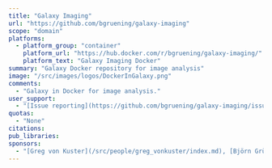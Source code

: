 ```yaml
---
title: "Galaxy Imaging"
url: "https://github.com/bgruening/galaxy-imaging"
scope: "domain"
platforms:
  - platform_group: "container"
    platform_url: "https://hub.docker.com/r/bgruening/galaxy-imaging/"
    platform_text: "Galaxy Imaging Docker"
summary: "Galaxy Docker repository for image analysis"
image: "/src/images/logos/DockerInGalaxy.png"
comments:
  - "Galaxy in Docker for image analysis."
user_support:
  - "[Issue reporting](https://github.com/bgruening/galaxy-imaging/issues)"
quotas:
  - "None"
citations:
pub_libraries:
sponsors:
  - "[Greg von Kuster](/src/people/greg_vonkuster/index.md), [Björn Grüning](/src/people/bjoern-gruening/index.md) and Thomas Wollmann"
---
```


